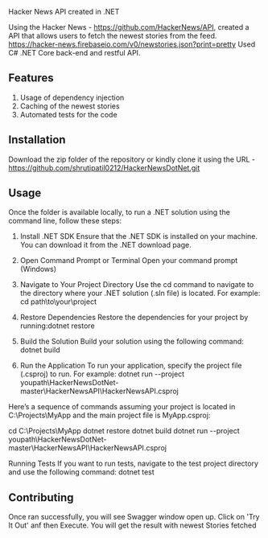 Hacker News API created in .NET

Using the Hacker News - https://github.com/HackerNews/API, created a API that allows users to fetch the newest stories from the
feed. https://hacker-news.firebaseio.com/v0/newstories.json?print=pretty Used C# .NET Core back-end and restful API.

## Features

1. Usage of dependency injection
2. Caching of the newest stories
3. Automated tests for the code

## Installation

Download the zip folder of the repository or kindly clone it using the URL - https://github.com/shrutipatil0212/HackerNewsDotNet.git

## Usage

Once the folder is available locally, to run a .NET solution using the command line, follow these steps:

1. Install .NET SDK
Ensure that the .NET SDK is installed on your machine. You can download it from the .NET download page.

2. Open Command Prompt or Terminal
Open your command prompt (Windows)

3. Navigate to Your Project Directory
Use the cd command to navigate to the directory where your .NET solution (.sln file) is located. For example: cd path\to\your\project

4. Restore Dependencies
Restore the dependencies for your project by running:dotnet restore

5. Build the Solution
Build your solution using the following command: dotnet build

6. Run the Application
To run your application, specify the project file (.csproj) to run. For example: dotnet run --project youpath\HackerNewsDotNet-master\HackerNewsAPI\HackerNewsAPI.csproj

Here’s a sequence of commands assuming your project is located in C:\Projects\MyApp and the main project file is MyApp.csproj:

cd C:\Projects\MyApp
dotnet restore
dotnet build
dotnet run --project youpath\HackerNewsDotNet-master\HackerNewsAPI\HackerNewsAPI.csproj

Running Tests
If you want to run tests, navigate to the test project directory and use the following command:
dotnet test

## Contributing

Once ran successfully, you will see Swagger window open up. Click on 'Try It Out' anf then Execute. You will get the result with newest Stories fetched
